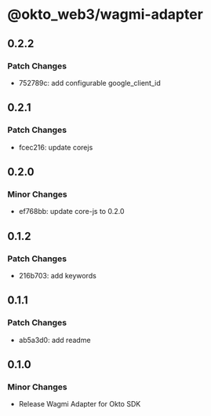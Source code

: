 # @okto_web3/wagmi-adapter

## 0.2.2

### Patch Changes

- 752789c: add configurable google_client_id

## 0.2.1

### Patch Changes

- fcec216: update corejs

## 0.2.0

### Minor Changes

- ef768bb: update core-js to 0.2.0

## 0.1.2

### Patch Changes

- 216b703: add keywords

## 0.1.1

### Patch Changes

- ab5a3d0: add readme

## 0.1.0

### Minor Changes

- Release Wagmi Adapter for Okto SDK
